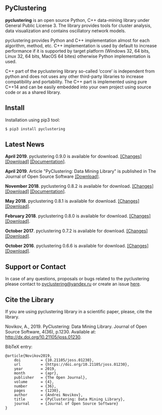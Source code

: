 ## PyClustering

**pyclustering** is an open source Python, C++ data-mining library under General Public License 3. The library provides tools for cluster analysis, data visualization and contains oscillatory network models.

pyclustering provides Python and C++ implementation almost for each algorithm, method, etc. C++ implementation is used by default to increase performance if it is supported by target platform (Windows 32, 64 bits, Linux 32, 64 bits, MacOS 64 bites) otherwise Python implementation is used.

C++ part of the pyclustering library so-called ‘ccore’ is independent from python and does not uses any other third-party libraries to increase compatibility and portability. The C++ part is implemented using pure C++14 and can be easily embedded into your own project using source code or as a shared library.

## Install

Installation using pip3 tool:
```bash
$ pip3 install pyclustering
```

## Latest News

**April 2019**. pyclustering 0.9.0 is available for download. [[Changes]](https://github.com/annoviko/pyclustering/releases/tag/0.9.0) [[Download]](https://files.pythonhosted.org/packages/38/d5/21bf39b855a8720173541fda04a8fdab087595d5317e7043d72cd0de08e8/pyclustering-0.9.0.tar.gz) [[Documentation]](https://pyclustering.github.io/docs/0.9.0/html/index.html).

**April 2019**. Article "PyClustering: Data Mining Library" is published in The Journal of Open Source Software [[Download]](https://www.theoj.org/joss-papers/joss.01230/10.21105.joss.01230.pdf).

**November 2018**. pyclustering 0.8.2 is available for download. [[Changes]](https://github.com/annoviko/pyclustering/releases/tag/0.8.2) [[Download]](https://files.pythonhosted.org/packages/3c/e5/3be27187d430d1c921d32e08355068fde3a0f5897b80145930f00d701461/pyclustering-0.8.2.tar.gz) [[Documentation]](https://pyclustering.github.io/docs/0.8.2/html/index.html).

**May 2018**. pyclustering 0.8.1 is available for download. [[Changes]](https://github.com/annoviko/pyclustering/releases/tag/0.8.1) [[Download]](https://files.pythonhosted.org/packages/45/e2/e5b3cd92fb6dbb6539bdacbbf88593b93e728eb8ea3b832f137dc591709c/pyclustering-0.8.1.tar.gz).

**February 2018**. pyclustering 0.8.0 is available for download. [[Changes]](https://github.com/annoviko/pyclustering/releases/tag/0.8.0) [[Download]](https://files.pythonhosted.org/packages/d0/22/50ed2e0a951a0cb710f17f04d0ccb0e42aeb47fda3e4f0757ec39a1c6392/pyclustering-0.8.0.tar.gz).

**October 2017**. pyclustering 0.7.2 is available for download. [[Changes]](https://github.com/annoviko/pyclustering/releases/tag/0.7.0) [[Download]](https://files.pythonhosted.org/packages/4c/ae/3f884451ed99e47b45535bd8699212cc023092ad8109d1a34cf9b0b2ca9f/pyclustering-0.7.2.tar.gz).

**October 2016**. pyclustering 0.6.6 is available for download. [[Changes]](https://github.com/annoviko/pyclustering/releases/tag/0.6.6) [[Download]](https://files.pythonhosted.org/packages/b4/e1/cc768d79efee4d17901bb7ad58cb4d3e8acc25ffb761b59a42321f95f65b/pyclustering-0.6.6.tar.gz).

## Support or Contact

In case of any questions, proposals or bugs related to the pyclustering please contact to pyclustering@yandex.ru or create an issue [here](https://github.com/annoviko/pyclustering/issues/new).

## Cite the Library

If you are using pyclustering library in a scientific paper, please, cite the library.

Novikov, A., 2019. PyClustering: Data Mining Library. Journal of Open Source Software, 4(36), p.1230. Available at: http://dx.doi.org/10.21105/joss.01230.

BibTeX entry:
```
@article{Novikov2019,
    doi         = {10.21105/joss.01230},
    url         = {https://doi.org/10.21105/joss.01230},
    year        = 2019,
    month       = {apr},
    publisher   = {The Open Journal},
    volume      = {4},
    number      = {36},
    pages       = {1230},
    author      = {Andrei Novikov},
    title       = {PyClustering: Data Mining Library},
    journal     = {Journal of Open Source Software}
}
```
